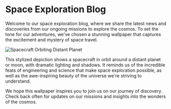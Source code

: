 <!--font:Montserrat-->

# Space Exploration Blog

Welcome to our space exploration blog, where we share the latest news and discoveries from our ongoing missions to explore the cosmos. To set the tone for our adventures, we've chosen a stunning wallpaper that captures the excitement and mystery of space travel.

![Spacecraft Orbiting Distant Planet](https://example.com/space-wallpaper.jpg)

This stylized depiction shows a spacecraft in orbit around a distant planet or moon, with dramatic lighting and shadows. It reminds us of the incredible feats of engineering and science that make space exploration possible, as well as the awe-inspiring beauty of the universe we're striving to understand.

We hope this wallpaper inspires you to join us on our journey of discovery. Check back often for updates on our missions and insights into the wonders of the cosmos.

<!--

Write me markdown content of website with wallpaper:

"A stylized depiction of a spacecraft in orbit around a distant planet or moon, with dramatic lighting and shadows."

The header of the page should not be copy of the text but rather a real content of the website which is using this wallpaper.


---


# Space Exploration Blog

Welcome to our space exploration blog, where we share the latest news and discoveries from our ongoing missions to explore the cosmos. To set the tone for our adventures, we've chosen a stunning wallpaper that captures the excitement and mystery of space travel.

![Spacecraft Orbiting Distant Planet](https://example.com/space-wallpaper.jpg)

This stylized depiction shows a spacecraft in orbit around a distant planet or moon, with dramatic lighting and shadows. It reminds us of the incredible feats of engineering and science that make space exploration possible, as well as the awe-inspiring beauty of the universe we're striving to understand.

We hope this wallpaper inspires you to join us on our journey of discovery. Check back often for updates on our missions and insights into the wonders of the cosmos.


---


Write me a Google font which is best fitting for the website.

Pick from the list:
- Raleway
- Lobster
- Alegreya
- Barlow Condensed
- Open Sans
- Poppins
- Roboto
- Lato
- Great Vibes
- Montserrat
- Playfair Display
- Futura
- Orbitron
- Exo 2
- IBM Plex Sans
- Inter
- Dancing Script


Write just the font name nothing else.


---


Montserrat

-->
